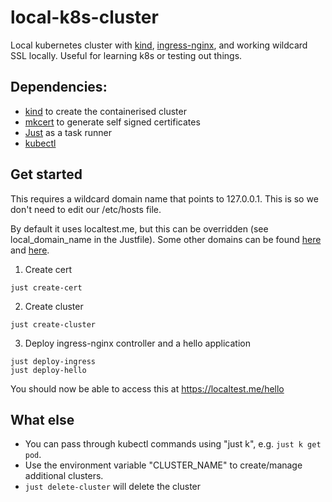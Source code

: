 # local-k8s-cluster

Local kubernetes cluster with [kind](https://github.com/kubernetes-sigs/kind), [ingress-nginx](https://github.com/kubernetes/ingress-nginx), and working wildcard SSL locally. Useful for learning k8s or testing out things.

## Dependencies:
- [kind](https://github.com/kubernetes-sigs/kind) to create the containerised cluster
- [mkcert](https://github.com/FiloSottile/mkcert) to generate self signed certificates
- [Just](https://github.com/casey/just) as a task runner
- [kubectl](https://kubernetes.io/docs/tasks/tools/#kubectl)

## Get started

This requires a wildcard domain name that points to 127.0.0.1. This is so we don't need to edit our /etc/hosts file.

By default it uses localtest.me, but this can be overridden (see local_domain_name in the Justfile). Some other domains can be found [here](https://gist.github.com/tinogomes/c425aa2a56d289f16a1f4fcb8a65ea65) and [here](https://stackoverflow.com/questions/1562954/public-wildcard-domain-name-to-resolve-to-127-0-0-1).

1. Create cert

```
just create-cert
```

2. Create cluster

```
just create-cluster
```

3. Deploy ingress-nginx controller and a hello application

```
just deploy-ingress
just deploy-hello
```

You should now be able to access this at https://localtest.me/hello


## What else

 - You can pass through kubectl commands using "just k", e.g. `just k get pod`.
 - Use the environment variable "CLUSTER_NAME" to create/manage additional clusters.
 - `just delete-cluster` will delete the cluster
